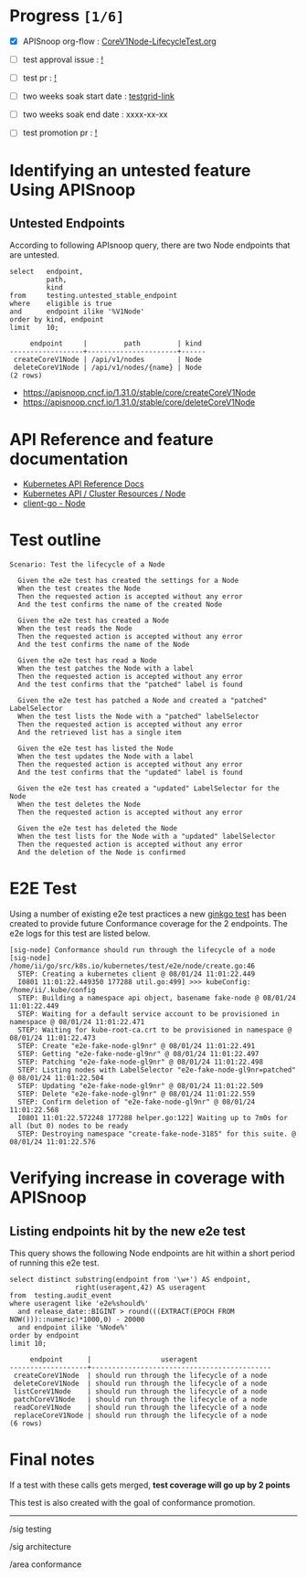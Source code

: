 # Progress <code>[1/6]</code>

-   [X] APISnoop org-flow : [CoreV1Node-LifecycleTest.org](https://github.com/apisnoop/ticket-writing/blob/master/CoreV1Node-LifecycleTest.org)
-   [ ] test approval issue : [!](https://issues.k8s.io/)
-   [ ] test pr : [!](https://pr.k8s.io/)
-   [ ] two weeks soak start date : [testgrid-link](https://testgrid.k8s.io/)
-   [ ] two weeks soak end date : xxxx-xx-xx
-   [ ] test promotion pr : [!](https://pr.k8s.io/)


# Identifying an untested feature Using APISnoop


## Untested Endpoints

According to following APIsnoop query, there are two Node endpoints that are untested.

```sql-mode
select   endpoint,
         path,
         kind
from     testing.untested_stable_endpoint
where    eligible is true
and      endpoint ilike '%V1Node'
order by kind, endpoint
limit    10;
```

```example
     endpoint     |         path         | kind
------------------+----------------------+------
 createCoreV1Node | /api/v1/nodes        | Node
 deleteCoreV1Node | /api/v1/nodes/{name} | Node
(2 rows)

```

-   <https://apisnoop.cncf.io/1.31.0/stable/core/createCoreV1Node>
-   <https://apisnoop.cncf.io/1.31.0/stable/core/deleteCoreV1Node>


# API Reference and feature documentation

-   [Kubernetes API Reference Docs](https://kubernetes.io/docs/reference/kubernetes-api/)
-   [Kubernetes API / Cluster Resources / Node](https://kubernetes.io/docs/reference/kubernetes-api/cluster-resources/node-v1/)
-   [client-go - Node](https://github.com/kubernetes/client-go/blob/master/kubernetes/typed/core/v1/node.go)


# Test outline

```
Scenario: Test the lifecycle of a Node

  Given the e2e test has created the settings for a Node
  When the test creates the Node
  Then the requested action is accepted without any error
  And the test confirms the name of the created Node

  Given the e2e test has created a Node
  When the test reads the Node
  Then the requested action is accepted without any error
  And the test confirms the name of the Node

  Given the e2e test has read a Node
  When the test patches the Node with a label
  Then the requested action is accepted without any error
  And the test confirms that the "patched" label is found

  Given the e2e test has patched a Node and created a "patched" LabelSelector
  When the test lists the Node with a "patched" labelSelector
  Then the requested action is accepted without any error
  And the retrieved list has a single item

  Given the e2e test has listed the Node
  When the test updates the Node with a label
  Then the requested action is accepted without any error
  And the test confirms that the "updated" label is found

  Given the e2e test has created a "updated" LabelSelector for the Node
  When the test deletes the Node
  Then the requested action is accepted without any error

  Given the e2e test has deleted the Node
  When the test lists for the Node with a "updated" labelSelector
  Then the requested action is accepted without any error
  And the deletion of the Node is confirmed

```


# E2E Test

Using a number of existing e2e test practices a new [ginkgo test](https://github.com/ii/kubernetes/blob/create-node-lifecycle-test/test/e2e/node/create.go#L46-L129) has been created to provide future Conformance coverage for the 2 endpoints. The e2e logs for this test are listed below.

```
[sig-node] Conformance should run through the lifecycle of a node [sig-node]
/home/ii/go/src/k8s.io/kubernetes/test/e2e/node/create.go:46
  STEP: Creating a kubernetes client @ 08/01/24 11:01:22.449
  I0801 11:01:22.449350 177288 util.go:499] >>> kubeConfig: /home/ii/.kube/config
  STEP: Building a namespace api object, basename fake-node @ 08/01/24 11:01:22.449
  STEP: Waiting for a default service account to be provisioned in namespace @ 08/01/24 11:01:22.471
  STEP: Waiting for kube-root-ca.crt to be provisioned in namespace @ 08/01/24 11:01:22.473
  STEP: Create "e2e-fake-node-gl9nr" @ 08/01/24 11:01:22.491
  STEP: Getting "e2e-fake-node-gl9nr" @ 08/01/24 11:01:22.497
  STEP: Patching "e2e-fake-node-gl9nr" @ 08/01/24 11:01:22.498
  STEP: Listing nodes with LabelSelector "e2e-fake-node-gl9nr=patched" @ 08/01/24 11:01:22.504
  STEP: Updating "e2e-fake-node-gl9nr" @ 08/01/24 11:01:22.509
  STEP: Delete "e2e-fake-node-gl9nr" @ 08/01/24 11:01:22.559
  STEP: Confirm deletion of "e2e-fake-node-gl9nr" @ 08/01/24 11:01:22.568
  I0801 11:01:22.572248 177288 helper.go:122] Waiting up to 7m0s for all (but 0) nodes to be ready
  STEP: Destroying namespace "create-fake-node-3185" for this suite. @ 08/01/24 11:01:22.576
```


# Verifying increase in coverage with APISnoop


## Listing endpoints hit by the new e2e test

This query shows the following Node endpoints are hit within a short period of running this e2e test.

```sql-mode
select distinct substring(endpoint from '\w+') AS endpoint,
                right(useragent,42) AS useragent
from  testing.audit_event
where useragent like 'e2e%should%'
  and release_date::BIGINT > round(((EXTRACT(EPOCH FROM NOW()))::numeric)*1000,0) - 20000
  and endpoint ilike '%Node%'
order by endpoint
limit 10;
```

```example
     endpoint      |                 useragent
-------------------+--------------------------------------------
 createCoreV1Node  | should run through the lifecycle of a node
 deleteCoreV1Node  | should run through the lifecycle of a node
 listCoreV1Node    | should run through the lifecycle of a node
 patchCoreV1Node   | should run through the lifecycle of a node
 readCoreV1Node    | should run through the lifecycle of a node
 replaceCoreV1Node | should run through the lifecycle of a node
(6 rows)

```


# Final notes

If a test with these calls gets merged, **test coverage will go up by 2 points**

This test is also created with the goal of conformance promotion.

---

/sig testing

/sig architecture

/area conformance